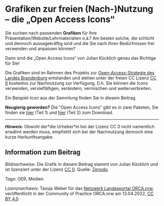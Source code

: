 # Grafiken zur freien (Nach-)Nutzung – die „Open Access Icons“

Sie suchen nach passenden **Grafiken** für Ihre Präsentation/Website/Lehrmaterialien o.ä.? Am besten solche, die schlicht und dennoch aussagekräftig sind und die Sie nach Ihren Bedürfnissen frei verwenden und anpassen können?

Dann sind die „Open Access Icons“ von Julian Kücklich genau das Richtige für Sie!

Die Grafiken sind im Rahmen des Projekts zur [Open-Access-Strategie des Landes Brandenburg](https://mwfk.brandenburg.de/sixcms/media.php/9/MWFK_Open_Access_DIN_A4_BARRIERREFREI.pdf) entstanden und stehen unter der freien CC Lizenz [CC 0](https://creativecommons.org/publicdomain/zero/1.0/legalcode) kostenlos zur Nachnutzung zur Verfügung. D.h. Sie können die Icons verwenden, vervielfältigen, verändern, vermischen und weiterverbreiten.

Ein Beispiel-Icon aus der Sammlung finden Sie in diesem Beitrag.

**Neugierig geworden?** Die "Open Access Icons" gibt es in zwei Paketen; Sie finden sie [hier](https://zenodo.org/record/3674561#.YlBOitNBwlw) (Teil 1) und [hier](https://zenodo.org/record/5608845#.YlPUTtNBwlw) (Teil 2) zum Download.

* * *

***Hinweis***: Obwohl der\*die Urheber\*in bei der Lizenz CC 0 nicht namentlich erwähnt werden muss, empfiehlt sich bei der Nachnutzung dennoch eine kurze Herkunftsangabe.

## Information zum Beitrag

*Bildnachweise*: Die Grafik in diesem Beitrag stammt von Julian Kücklich und ist lizenziert unter der Lizenz [CC 0](https://creativecommons.org/publicdomain/zero/1.0/legalcode). Quelle: [Zenodo](https://zenodo.org/record/5608845#.YlPUTtNBwlw).

*Tags*: OER, Medien

*Lizenznachweis*: Tassja Weber für das <a href="http://www.orca.nrw/ueber-uns/netzwerk" target="_blank">Netzwerk Landesportal ORCA.nrw</a>, veröffentlicht in der Community of Practice ORCA.nrw am 13.04.2022, <a href="https://creativecommons.org/licenses/by/4.0/" target="_blank">CC BY 4.0</a>